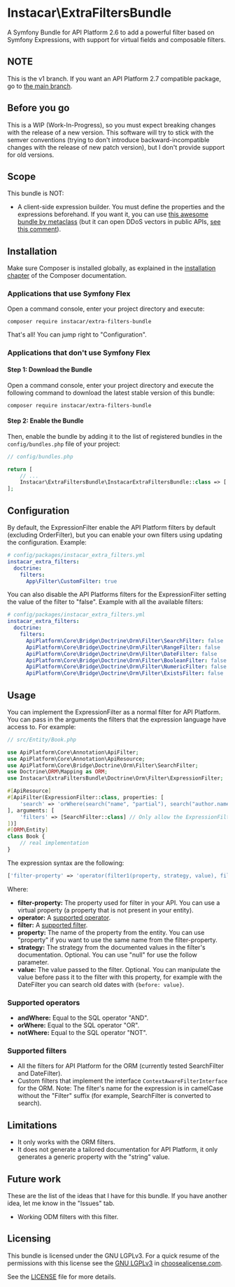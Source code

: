 # Instacar\ExtraFiltersBundle
A Symfony Bundle for API Platform 2.6 to add a powerful filter based on Symfony Expressions, with support for virtual 
fields and composable filters.

## NOTE
This is the v1 branch. If you want an API Platform 2.7 compatible package, go to
[the main branch](/InstacarMX/ExtraFiltersBundle/tree/main).

## Before you go
This is a WIP (Work-In-Progress), so you must expect breaking changes with the release of a new version. This software
will try to stick with the semver conventions (trying to don't introduce backward-incompatible changes with the
release of new patch version), but I don't provide support for old versions.

## Scope
This bundle is NOT:
- A client-side expression builder. You must define the properties and the expressions beforehand. If you want it, you can
  use [this awesome bundle by metaclass](https://github.com/metaclass-nl/filter-bundle/tree/query-expression-generator)
  (but it can open DDoS vectors in public APIs, [see this comment](https://github.com/api-platform/core/pull/2055#issuecomment-405308524)).

## Installation
Make sure Composer is installed globally, as explained in the
[installation chapter](https://getcomposer.org/doc/00-intro.md)
of the Composer documentation.

### Applications that use Symfony Flex
Open a command console, enter your project directory and execute:

```shell
composer require instacar/extra-filters-bundle
```

That's all! You can jump right to "Configuration".

### Applications that don't use Symfony Flex
#### Step 1: Download the Bundle
Open a command console, enter your project directory and execute the
following command to download the latest stable version of this bundle:

```shell
composer require instacar/extra-filters-bundle
```

#### Step 2: Enable the Bundle
Then, enable the bundle by adding it to the list of registered bundles
in the `config/bundles.php` file of your project:

```php
// config/bundles.php

return [
    // ...
    Instacar\ExtraFiltersBundle\InstacarExtraFiltersBundle::class => ['all' => true],
];
```

## Configuration
By default, the ExpressionFilter enable the API Platform filters by default (excluding OrderFilter), but you can enable 
your own filters using updating the configuration. Example:
```yaml
# config/packages/instacar_extra_filters.yml
instacar_extra_filters:
  doctrine:
    filters:
      App\Filter\CustomFilter: true
```

You can also disable the API Platforms filters for the ExpressionFilter setting the value of the filter to "false". 
Example with all the available filters:
```yaml
# config/packages/instacar_extra_filters.yml
instacar_extra_filters:
  doctrine:
    filters:
      ApiPlatform\Core\Bridge\Doctrine\Orm\Filter\SearchFilter: false
      ApiPlatform\Core\Bridge\Doctrine\Orm\Filter\RangeFilter: false
      ApiPlatform\Core\Bridge\Doctrine\Orm\Filter\DateFilter: false
      ApiPlatform\Core\Bridge\Doctrine\Orm\Filter\BooleanFilter: false
      ApiPlatform\Core\Bridge\Doctrine\Orm\Filter\NumericFilter: false
      ApiPlatform\Core\Bridge\Doctrine\Orm\Filter\ExistsFilter: false
```

## Usage
You can implement the ExpressionFilter as a normal filter for API Platform. You can pass in the arguments the
filters that the expression language have access to. For example:

```php
// src/Entity/Book.php

use ApiPlatform\Core\Annotation\ApiFilter;
use ApiPlatform\Core\Annotation\ApiResource;
use ApiPlatform\Core\Bridge\Doctrine\Orm\Filter\SearchFilter;
use Doctrine\ORM\Mapping as ORM;
use Instacar\ExtraFiltersBundle\Doctrine\Orm\Filter\ExpressionFilter;

#[ApiResource]
#[ApiFilter(ExpressionFilter::class, properties: [
    'search' => 'orWhere(search("name", "partial"), search("author.name", "partial"), search("year", "partial"))',
], arguments: [
    'filters' => [SearchFilter::class] // Only allow the ExpressionFilter to use the SearchFilter
])]
#[ORM\Entity]
class Book {
    // real implementation
}
```

The expression syntax are the following:
```php
['filter-property' => 'operator(filter1(property, strategy, value), filter2(property, strategy, value), ..., filterN(property, strategy, value))'];
```

Where:
- **filter-property:** The property used for filter in your API. You can use a virtual property (a property that is not
  present in your entity).
- **operator:** A [supported operator](#supported-operators).
- **filter:** A [supported filter](#supported-filters).
- **property:** The name of the property from the entity. You can use "property" if you want to use the same name from
  the filter-property.
- **strategy:** The strategy from the documented values in the filter's documentation. Optional. You can use "null" for
  use the follow parameter.
- **value:** The value passed to the filter. Optional. You can manipulate the value before pass it to the filter with 
  this property, for example with the DateFilter you can search old dates with `{before: value}`.

### Supported operators
- **andWhere:** Equal to the SQL operator "AND".
- **orWhere:** Equal to the SQL operator "OR".
- **notWhere:** Equal to the SQL operator "NOT".

### Supported filters
- All the filters for API Platform for the ORM (currently tested SearchFilter and DateFilter).
- Custom filters that implement the interface `ContextAwareFilterInterface` for the ORM.
Note: The filter's name for the expression is in camelCase without the "Filter" suffix (for example, SearchFilter is
converted to search).

## Limitations
- It only works with the ORM filters.
- It does not generate a tailored documentation for API Platform, it only generates a generic property with the "string" value.

## Future work
These are the list of the ideas that I have for this bundle. If you have another idea, let me know in the "Issues" tab.
- Working ODM filters with this filter.

## Licensing
This bundle is licensed under the GNU LGPLv3. For a quick resume of the permissions with this license see the
[GNU LGPLv3](https://choosealicense.com/licenses/lgpl-3.0/) in [choosealicense.com](https://choosealicense.com).

See the [LICENSE](LICENSE.md) file for more details.
